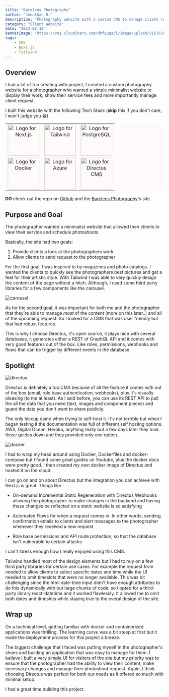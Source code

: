 ```yaml
---
title: "Barelens Photography"
author: "Jonathan D."
description: "Photography website with a custom CMS to manage client request"
category: "Client Website"
date: "2023-02-12"
bannerImage: "https://res.cloudinary.com/dhfp2qscl/image/upload/v1676564609/portfolio/barelens_banner_t66qp8.jpg"
tags:
    - CMS
    - Next.js
    - Tailwind 
---
```


## Overview

I had a lot of fun creating with project, I created a custom photography website for a photographer who wanted a simple minimalist website to display their work, show their service fees and more importantly manage client request. 

I built this website with the following Tech Stack (**skip** this if you don't care, I won't judge you 😁)

<table style="background-color:snow;">
  <tr>
    <td align="center" valign="center"><img alt="Logo for Next.js" src="https://cdn.jsdelivr.net/gh/devicons/devicon/icons/nextjs/nextjs-original-wordmark.svg" width="100" height="100"/></td>
    <td align="center" valign="center"><img alt="Logo for Tailwind" src="https://cdn.jsdelivr.net/gh/devicons/devicon/icons/tailwindcss/tailwindcss-original-wordmark.svg" width="100" height="100"/></td>
    <td align="center" valign="center"><img alt="Logo for PostgreSQL" src="https://cdn.jsdelivr.net/gh/devicons/devicon/icons/postgresql/postgresql-original-wordmark.svg" width="100" height="100"/></td>
    </tr>
    <tr>
    <td align="center" valign="center"><img alt="Logo for Docker" src="https://cdn.jsdelivr.net/gh/devicons/devicon/icons/docker/docker-original-wordmark.svg" width="100" height="100"/></td>
    <td align="center" valign="center"><img alt="Logo for Azure" src="https://cdn.jsdelivr.net/gh/devicons/devicon/icons/azure/azure-original-wordmark.svg" width="100" height="100"/></td>
    <td align="center" valign="center"><img alt="Logo for Directus CMS" src="https://user-images.githubusercontent.com/522079/43096167-3a1b1118-8e86-11e8-9fb2-7b4e3b1368bc.png" width="100" height="100"/></td>
    </tr>
</table>

**DO** check out the repo on [Github](https://github.com/Jdure/Barelens) and the [Barelens Photography](https://barelens.vercel.app/)'s site.

## Purpose and Goal

The photographer wanted a minimalist website that allowed their clients to view their service and schedule photoshoots. 

Basically, the site had two goals:

1. Provide clients a look at the photographers work
2. Allow clients to send request to the photographer

For the first goal, I was inspired to by magazines and photo catalogs. I wanted the clients to quickly see the photographers best pictures and get a feel for their artistic style. With Tailwind I was able to very quickly design the content of the page without a hitch. Although, I used some third party libraries for a few components like the carousel. 

![carousel](https://res.cloudinary.com/dhfp2qscl/image/upload/v1676564609/portfolio/barelens_banner_t66qp8.jpg)

As for the second goal, it was important for both me and the photographer that they're able to manage *most* of the content (more on this later..) and all of the upcoming request. So I looked for a CMS that was user friendly but that had robust features. 

This is why I choose Directus, it's open source, it plays nice with several databases, it generates either a REST of GraphQL API and it comes with very good features out of the box. Like roles, permissions, webhooks and flows that can be trigger by different events in the database.  

## Spotlight

![directus](https://res.cloudinary.com/dhfp2qscl/image/upload/v1676565443/portfolio/directus_zo64c5.jpg)

Directus is definitely a top CMS because of all the feature it comes with out of the box (email, role base authentication, webhooks), plus it's visually pleasing (to me at least). As I said before, you can use its REST API to pull the all the data that you need (text, images and component pieces) and guard the data you don't want to share publicly. 

The only hiccup came when trying to self-host it. It's not terrible but when I began testing it the documentation was full of different self hosting options. AWS, Digital Ocean, Heroku, anything really but a few days later they took those guides down and they provided only one option...

![docker](https://www.docker.com/wp-content/uploads/2022/03/horizontal-logo-monochromatic-white.png)

I had to wrap my head around using Docker, Dockerfiles and docker-compose but I found some great guides on Youtube, plus the docker docs were pretty good. I then created my own docker image of Directus and hosted it on the cloud. 

I can go on and on about Directus but the integration you can achieve with Next.js is great. Things like :

- On-demand Incremental Static Regeneration with Directus Webhooks allowing the photographer to make changes in the backend and having these changes be reflected on a static website is so satisfying

- Automated Flows for when a request comes in. In other words, sending confirmation emails to clients and alert messages to the photographer whenever they received a new request 

- Role base permissions and API route protection, so that the database isn't vulnerable to certain attacks 

I can't stress enough how I really enjoyed using this CMS. 

Tailwind handled most of the design elements but I had to rely on a few third party libraries for certain use cases. For example the request form needed to allow clients to select specific dates and time while the UI needed to omit timeslots that were no longer available. This was bit challenging since the html date-time input didn't have enough attributes to do this dynamically with out large chunks of code, so I opted for a third-party library react-datetime and it worked flawlessly. It allowed me to omit both dates and timeslots while staying true to the overal design of the site.

## Wrap up

On a technical level, getting familiar with docker and containerized applications was thrilling. The learning curve was a bit steep at first but it made the deployment process for this project a breeze. 

The biggest challenge that I faced was putting myself in the photographer's shoes and building an application that was easy to manage for them. I believe I built a very simple UI for visitors of the site but my priority was to ensure that the photographer had the ability to view their content, make necessary changes and manage their photoshoot request. Again, I think choosing Directus was perfect for both our needs as it offered so much with minimal setup. 

I had a great time building this project.
